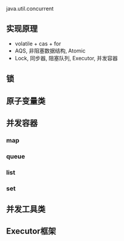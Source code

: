 java.util.concurrent

## 实现原理
* volatile + cas + for
* AQS, 非阻塞数据结构, Atomic
* Lock, 同步器, 阻塞队列, Executor, 并发容器


## 锁

## 原子变量类

## 并发容器
### map
### queue
### list
### set

## 并发工具类

## Executor框架
